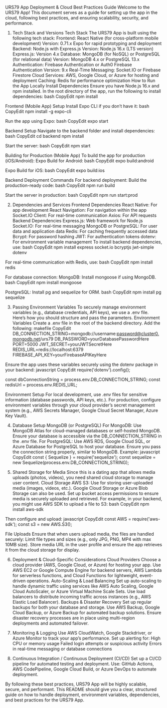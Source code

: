 URS79 App Deployment & Cloud Best Practices Guide
Welcome to the URS79 App! This document serves as a guide for setting up the app in the cloud, following best practices, and ensuring scalability, security, and performance.
1. Tech Stack and Versions
Tech Stack
The URS79 App is built using the following tech stack:
Frontend: React Native (for cross-platform mobile development)
Version: 0.71.x
Expo for rapid prototyping and deployment
Backend: Node.js with Express.js
Version: Node.js 16.x (LTS version)
Express.js: Version 4.x
Database: MongoDB (for NoSQL) or PostgreSQL (for relational data)
Version: MongoDB 4.x or PostgreSQL 13.x
Authentication: Firebase Authentication or Auth0
Firebase Authentication Version: 9.x
Real-Time Messaging: Socket.IO or Firebase Firestore
Cloud Services: AWS, Google Cloud, or Azure for hosting and deployment
Caching: Redis for performance optimization
How to Run the App Locally
Install Dependencies
Ensure you have Node.js 16.x and npm installed.
In the root directory of the app, run the following to install dependencies:
bash
CopyEdit
npm install


Frontend (Mobile App) Setup
Install Expo CLI if you don’t have it:
bash
CopyEdit
npm install -g expo-cli


Run the app using Expo:
bash
CopyEdit
expo start


Backend Setup
Navigate to the backend folder and install dependencies:
bash
CopyEdit
cd backend
npm install


Start the server:
bash
CopyEdit
npm start


Building for Production (Mobile App)
To build the app for production (iOS/Android):
Expo Build for Android:
bash
CopyEdit
expo build:android


Expo Build for iOS:
bash
CopyEdit
expo build:ios


Backend Deployment Commands
For backend deployment:
Build the production-ready code:
bash
CopyEdit
npm run build


Start the server in production:
bash
CopyEdit
npm run start:prod



2. Dependencies and Services
Frontend Dependencies
React Native: For app development
React Navigation: For navigation within the app
Socket.IO Client: For real-time communication
Axios: For API requests
Backend Dependencies
Express.js: Web framework for Node.js
Socket.IO: For real-time messaging
MongoDB or PostgreSQL: For user data and application data
Redis: For caching frequently accessed data
Bcrypt: For password hashing
JWT: For authentication tokens
dotenv: For environment variable management
To install backend dependencies, use:
bash
CopyEdit
npm install express socket.io bcryptjs jwt-simple dotenv

For real-time communication with Redis, use:
bash
CopyEdit
npm install redis

For database connection:
MongoDB: Install mongoose if using MongoDB.
bash
CopyEdit
npm install mongoose


PostgreSQL: Install pg and sequelize for ORM.
bash
CopyEdit
npm install pg sequelize



3. Passing Environment Variables
To securely manage environment variables (e.g., database credentials, API keys), we use a .env file. Here’s how you should structure and pass the parameters.
Environment Variables
Create a .env file in the root of the backend directory. Add the following:
makefile
CopyEdit
DB_CONNECTION_STRING=mongodb://username:password@cluster0.mongodb.net/urs79
DB_PASSWORD=yourDatabasePasswordHere
PORT=5000
JWT_SECRET=yourJWTSecretHere
REDIS_URL=redis://localhost:6379
FIREBASE_API_KEY=yourFirebaseAPIKeyHere

Ensure the app uses these variables securely using the dotenv package in your backend:
javascript
CopyEdit
require('dotenv').config();

const dbConnectionString = process.env.DB_CONNECTION_STRING;
const redisUrl = process.env.REDIS_URL;

Environment Setup
For local development, use .env files for sensitive information (database passwords, API keys, etc.).
For production, configure environment variables through your cloud provider’s secret management system (e.g., AWS Secrets Manager, Google Cloud Secret Manager, Azure Key Vault).

4. Database Setup
MongoDB (or PostgreSQL)
For MongoDB:
Use MongoDB Atlas for cloud-managed databases or self-hosted MongoDB.
Ensure your database is accessible via the DB_CONNECTION_STRING in the .env file.
For PostgreSQL:
Use AWS RDS, Google Cloud SQL, or Azure Database for PostgreSQL to host your database.
Ensure you pass the connection string properly, similar to MongoDB.
Example:
javascript
CopyEdit
const { Sequelize } = require('sequelize');
const sequelize = new Sequelize(process.env.DB_CONNECTION_STRING);


5. Shared Storage for Media
Since this is a dating app that allows media uploads (photos, videos), you need shared cloud storage to manage user content.
Cloud Storage
AWS S3: Use for storing user-uploaded media (images, videos, etc.).
Google Cloud Storage or Azure Blob Storage can also be used.
Set up bucket access permissions to ensure media is securely uploaded and retrieved.
For example, in your backend, you might use AWS SDK to upload a file to S3:
bash
CopyEdit
npm install aws-sdk

Then configure and upload:
javascript
CopyEdit
const AWS = require('aws-sdk');
const s3 = new AWS.S3();

File Uploads
Ensure that when users upload media, the files are handled securely:
Limit file types and sizes (e.g., only JPG, PNG, MP4 with max 10MB size).
Store media URL in the user profile and ensure the app retrieves it from the cloud storage for display.

6. Deployment & Cloud-Specific Considerations
Cloud Providers
Choose a cloud provider (AWS, Google Cloud, or Azure) for hosting your app.
Use AWS EC2 or Google Compute Engine for backend servers, AWS Lambda for serverless functions, and Cloud Functions for lightweight, event-driven operations.
Auto-Scaling & Load Balancing
Set up auto-scaling to handle dynamic traffic using services like AWS Auto Scaling, Google Cloud AutoScaler, or Azure Virtual Machine Scale Sets.
Use load balancers to distribute incoming traffic across instances (e.g., AWS Elastic Load Balancer).
Backups & Disaster Recovery
Set up regular backups for both your database and storage. Use AWS Backup, Google Cloud Backup, or Azure Backup for automated backup solutions.
Ensure disaster recovery processes are in place using multi-region deployments and automated failover.

7. Monitoring & Logging
Use AWS CloudWatch, Google Stackdriver, or Azure Monitor to track your app’s performance. Set up alerting for:
High CPU or memory usage
Failed login attempts or suspicious activity
Errors in real-time messaging or database connections

8. Continuous Integration / Continuous Deployment (CI/CD)
Set up a CI/CD pipeline for automated testing and deployment. Use:
GitHub Actions, AWS CodePipeline, Google Cloud Build, or Azure DevOps to automate deployment.

By following these best practices, URS79 App will be highly scalable, secure, and performant. 
This README should give you a clear, structured guide on how to handle deployment, environment variables, dependencies, and best practices for the URS79 App.

